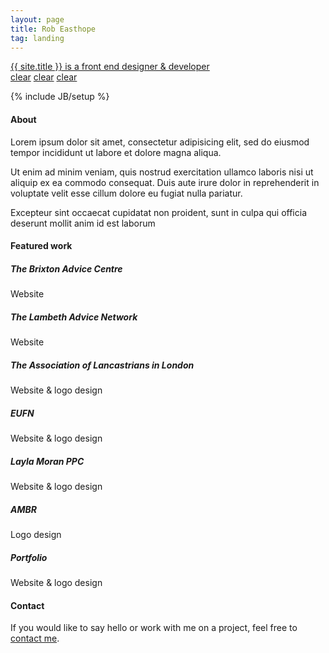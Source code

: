 ```yaml
---
layout: page
title: Rob Easthope
tag: landing
---
```

<div class="masthead">
  <div class="jumbotron">
    <div class="jumbotron-content-wrap">
      <a class="brand" href="{{ HOME_PATH }}">{{ site.title }} is a front end designer &amp; developer</a>
    </div>
  </div>
  <div class="social-icons-wrap">
    <a class="twitter-icon" href="#"><span class="invisible">clear</span></a>
    <a class="github-icon" href="#"><span class="invisible">clear</span></a>
    <a class="behance-icon" href="#"><span class="invisible">clear</span></a>
  </div>
</div>


{% include JB/setup %}



<h4 class="section-header">About</h4>

Lorem ipsum dolor sit amet, consectetur adipisicing elit, sed do eiusmod tempor incididunt ut labore et dolore magna aliqua. 

Ut enim ad minim veniam, quis nostrud exercitation ullamco laboris nisi ut aliquip ex ea commodo consequat. Duis aute irure dolor in reprehenderit in voluptate velit esse cillum dolore eu fugiat nulla pariatur. 

Excepteur sint occaecat cupidatat non proident, sunt in culpa qui officia deserunt mollit anim id est laborum

<h4 class="section-header">Featured work</h4>
<div class="row">
  <div class="thumbnails">
    <div class="col-span-4">
      <div class="thumbnail brixton">
        <div class="thumbnail-rollover">
          <div class="thumbnail-text-wrap">
            <h5>The Brixton Advice Centre</h5>
            <p>Website</p>
          </div>
        </div>
      </div>
    </div>
    <div class="col-span-4">
      <div class="thumbnail lambeth">
        <div class="thumbnail-rollover">
          <div class="thumbnail-text-wrap">
            <h5>The Lambeth Advice Network</h5>
            <p>Website</p>
          </div>
        </div>
      </div>
    </div>
    <div class="col-span-4">
      <div class="thumbnail lancastrians">
        <div class="thumbnail-rollover">
          <div class="thumbnail-text-wrap">
            <h5>The Association of Lancastrians in London</h5>
            <p>Website &amp; logo design</p>
          </div>
        </div>
      </div>
    </div>
    <div class="col-span-4">
      <div class="thumbnail eufn">
        <div class="thumbnail-rollover">
          <div class="thumbnail-text-wrap">
            <h5>EUFN</h5>
            <p>Website &amp; logo design</p>
          </div>
        </div>
      </div>
    </div>
    <div class="col-span-4">
      <div class="thumbnail layla">
        <div class="thumbnail-rollover">
          <div class="thumbnail-text-wrap">
            <h5>Layla Moran PPC</h5>
            <p>Website &amp; logo design</p>
          </div>
        </div>
      </div>
    </div>
    <div class="col-span-4">
      <div class="thumbnail ambr">
        <div class="thumbnail-rollover">
          <div class="thumbnail-text-wrap">
              <h5>AMBR</h5>
              <p>Logo design</p>
          </div>
        </div>
      </div>
    </div>
    <div class="col-span-4">
      <div class="thumbnail saffron">
        <div class="thumbnail-rollover">
          <div class="thumbnail-text-wrap">
            <h5>Portfolio</h5>
            <p>Website &amp; logo design</p>
          </div>
        </div>
      </div>
    </div>
  </div>
</div>

<div class="row">
  <h4 class="section-header">Contact</h4>
  If you would like to say hello or work with me on a project, feel free to <a href="mailton: robeasthope@gmail.com">contact me</a>.
</div>
